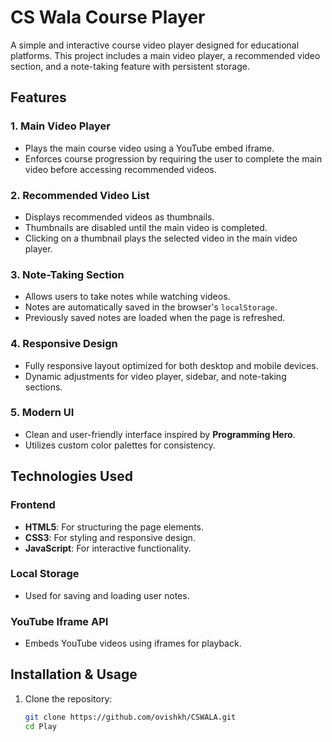 # CS Wala Course Player

A simple and interactive course video player designed for educational platforms. This project includes a main video player, a recommended video section, and a note-taking feature with persistent storage.

## Features

### 1. **Main Video Player**
- Plays the main course video using a YouTube embed iframe.
- Enforces course progression by requiring the user to complete the main video before accessing recommended videos.

### 2. **Recommended Video List**
- Displays recommended videos as thumbnails.
- Thumbnails are disabled until the main video is completed.
- Clicking on a thumbnail plays the selected video in the main video player.

### 3. **Note-Taking Section**
- Allows users to take notes while watching videos.
- Notes are automatically saved in the browser's `localStorage`.
- Previously saved notes are loaded when the page is refreshed.

### 4. **Responsive Design**
- Fully responsive layout optimized for both desktop and mobile devices.
- Dynamic adjustments for video player, sidebar, and note-taking sections.

### 5. **Modern UI**
- Clean and user-friendly interface inspired by **Programming Hero**.
- Utilizes custom color palettes for consistency.

## Technologies Used

### Frontend
- **HTML5**: For structuring the page elements.
- **CSS3**: For styling and responsive design.
- **JavaScript**: For interactive functionality.

### Local Storage
- Used for saving and loading user notes.

### YouTube Iframe API
- Embeds YouTube videos using iframes for playback.

## Installation & Usage

1. Clone the repository:
   ```bash
   git clone https://github.com/ovishkh/CSWALA.git
   cd Play

